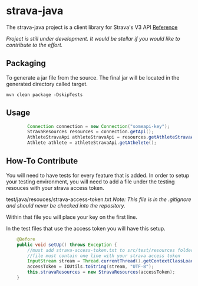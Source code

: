 # strava-java

The strava-java project is a client library for Strava's V3 API [Reference](https://strava.github.io/api/) 

_Project is still under development.  It would be stellar if you would like to contribute to the effort._

## Packaging

To generate a jar file from the source.  The final jar will be located in the generated directory called target.

```
mvn clean package -DskipTests
```


## Usage

```java
        Connection connection = new Connection("someapi-key");
        StravaResources resources = connection.getApi();
        AthleteStravaApi athleteStravaApi = resources.getAthleteStravaApi();
        Athlete athlete = athleteStravaApi.getAthelete();        
```

## How-To Contribute

You will need to have tests for every feature that is added.  In order to setup your testing environment, you will need to add a file under the testing resouces with your strava access token.

test/java/resouces/strava-access-token.txt _Note: This file is in the .gitignore and should never be checked into the repository._

Within that file you will place your key on the first line.

In the test files that use the access token you will have this setup.
```java
    @Before
    public void setUp() throws Exception {
        //must add strava-access-token.txt to src/test/resources folder
        //file must contain one line with your strava access token
        InputStream stream = Thread.currentThread().getContextClassLoader().getResourceAsStream("strava-access-token.txt");
        accessToken = IOUtils.toString(stream, "UTF-8");
        this.stravaResources = new StravaResources(accessToken);
    }
```